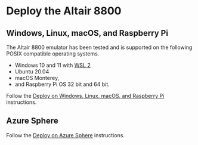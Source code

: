 # Deploy the Altair 8800

## Windows, Linux, macOS, and Raspberry Pi

The Altair 8800 emulator has been tested and is supported on the following POSIX compatible operating systems.

- Windows 10 and 11 with [WSL 2](https://docs.microsoft.com/windows/wsl/)
- Ubuntu 20.04
- macOS Monterey,
- and Raspberry Pi OS 32 bit and 64 bit.

Follow the [Deploy on Windows, Linux, macOS, and Raspberry Pi](../everywhere/10-Architecture.md) instructions.

## Azure Sphere

Follow the [Deploy on Azure Sphere](../azsphere/01-Introduction.md) instructions.

